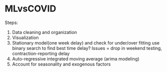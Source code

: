 # MLvsCOVID

Steps:
1. Data cleaning and organization
2. Visualization
3. Stationary model(one week delay) and check for under/over fitting
use binary search to find best time delay?
Issues = drop in weekend testing, contraction-reporting delay
4. Auto-regressive integrated moving average (arima modeling)
5. Account for seasonality and exogenous factors